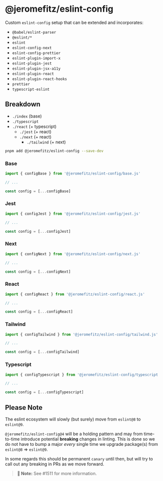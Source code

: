 # @jeromefitz/eslint-config

Custom `eslint-config` setup that can be extended and incorporates:

- `@babel/eslint-parser`
- `@eslint/*`
- `eslint`
- `eslint-config-next`
- `eslint-config-prettier`
- `eslint-plugin-import-x`
- `eslint-plugin-jest`
- `eslint-plugin-jsx-a11y`
- `eslint-plugin-react`
- `eslint-plugin-react-hooks`
- `prettier`
- `typescript-eslint`

## Breakdown

- `./index` (base)
- `./typescript`
- `./react` (+ typescript)
  - `./jest` (+ react)
  - `./next` (+ react)
    - `./tailwind` (+ next)

```sh
pnpm add @jeromefitz/eslint-config --save-dev
```

### Base

```ts
import { configBase } from '@jeromefitz/eslint-config/base.js'

// ...

const config = [...configBase]
```

### Jest

```js
import { configJest } from '@jeromefitz/eslint-config/jest.js'

// ...

const config = [...configJest]
```

### Next

```js
import { configNext } from '@jeromefitz/eslint-config/next.js'

// ...

const config = [...configNext]
```

### React

```js
import { configReact } from '@jeromefitz/eslint-config/react.js'

// ...

const config = [...configReact]
```

### Tailwind

```js
import { configTailwind } from '@jeromefitz/eslint-config/tailwind.js'

// ...

const config = [...configTailwind]
```

### Typescript

```js
import { configTypescript } from '@jeromefitz/eslint-config/typescript.js'

// ...

const config = [...configTypescript]
```

## Please Note

The eslint ecosystem will slowly (but surely) move from `eslint@8` to `eslint@9`.

`@jeromefitz/eslint-config@4` will be a holding pattern and may from time-to-time introduce potential **breaking** changes in linting. This is done so we do not have to bump a major _every_ single time we upgrade package(s) from `eslint@8` => `eslint@9`.

In some regards this should be permanent `canary` until then, but will try to call out any breaking in PRs as we move forward.

> **📝 Note:** See #1511 for more information.
